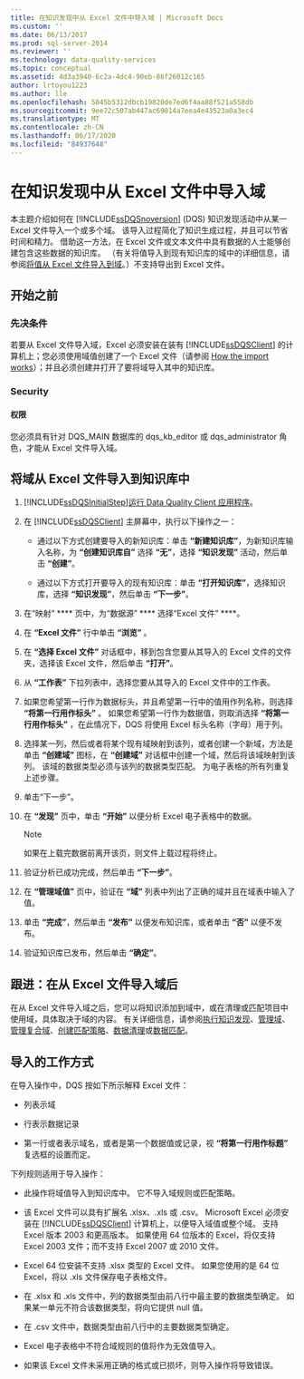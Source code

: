 ```yaml
---
title: 在知识发现中从 Excel 文件中导入域 | Microsoft Docs
ms.custom: ''
ms.date: 06/13/2017
ms.prod: sql-server-2014
ms.reviewer: ''
ms.technology: data-quality-services
ms.topic: conceptual
ms.assetid: 4d3a3940-6c2a-4dc4-90eb-86f26012c165
author: lrtoyou1223
ms.author: lle
ms.openlocfilehash: 5045b5312dbcb19820de7ed6f4aa88f521a558db
ms.sourcegitcommit: 9ee72c507ab447ac69014a7eea4e43523a0a3ec4
ms.translationtype: MT
ms.contentlocale: zh-CN
ms.lasthandoff: 06/17/2020
ms.locfileid: "84937648"
---
```

# <a name="import-domains-from-an-excel-file-in-knowledge-discovery"></a>在知识发现中从 Excel 文件中导入域
  本主题介绍如何在 [!INCLUDE[ssDQSnoversion](../includes/ssdqsnoversion-md.md)] (DQS) 知识发现活动中从某一 Excel 文件导入一个或多个域。 该导入过程简化了知识生成过程，并且可以节省时间和精力。 借助这一方法，在 Excel 文件或文本文件中具有数据的人士能够创建包含这些数据的知识库。 （有关将值导入到现有知识库的域中的详细信息，请参阅[将值从 Excel 文件导入到域](../../2014/data-quality-services/import-values-from-an-excel-file-into-a-domain.md)。）不支持导出到 Excel 文件。  
  
##  <a name="before-you-begin"></a><a name="BeforeYouBegin"></a> 开始之前  
  
###  <a name="prerequisites"></a><a name="Prerequisites"></a>先决条件  
 若要从 Excel 文件导入域，Excel 必须安装在装有 [!INCLUDE[ssDQSClient](../includes/ssdqsclient-md.md)] 的计算机上；您必须使用域值创建了一个 Excel 文件（请参阅 [How the import works](#How)）；并且必须创建并打开了要将域导入其中的知识库。  
  
###  <a name="security"></a><a name="Security"></a> Security  
  
####  <a name="permissions"></a><a name="Permissions"></a> 权限  
 您必须具有针对 DQS_MAIN 数据库的 dqs_kb_editor 或 dqs_administrator 角色，才能从 Excel 文件导入域。  
  
##  <a name="import-domains-from-an-excel-file-into-a-knowledge-base"></a><a name="Import"></a>将域从 Excel 文件导入到知识库中  
  
1.  [!INCLUDE[ssDQSInitialStep](../includes/ssdqsinitialstep-md.md)][运行 Data Quality Client 应用程序](../../2014/data-quality-services/run-the-data-quality-client-application.md)。  
  
2.  在 [!INCLUDE[ssDQSClient](../includes/ssdqsclient-md.md)] 主屏幕中，执行以下操作之一：  
  
    -   通过以下方式创建要导入的新知识库：单击 **“新建知识库”**，为新知识库输入名称，为 **“创建知识库自”** 选择 **“无”**，选择 **“知识发现”** 活动，然后单击 **“创建”**。  
  
    -   通过以下方式打开要导入的现有知识库：单击 **“打开知识库”**，选择知识库，选择 **“知识发现”**，然后单击 **“下一步”**。  
  
3.  在“映射” **** 页中，为“数据源” **** 选择“Excel 文件” ****。  
  
4.  在 **“Excel 文件”** 行中单击 **“浏览”** 。  
  
5.  在 **“选择 Excel 文件”** 对话框中，移到包含您要从其导入的 Excel 文件的文件夹，选择该 Excel 文件，然后单击 **“打开”**。  
  
6.  从 **“工作表”** 下拉列表中，选择您要从其导入的 Excel 文件中的工作表。  
  
7.  如果您希望第一行作为数据标头，并且希望第一行中的值用作列名称，则选择 **“将第一行用作标头”** 。 如果您希望第一行作为数据值，则取消选择 **“将第一行用作标头”** ，在此情况下，DQS 将使用 Excel 标头名称（字母）用于列。  
  
8.  选择某一列，然后或者将某个现有域映射到该列，或者创建一个新域，方法是单击 **“创建域”** 图标，在 **“创建域”** 对话框中创建一个域，然后将该域映射到该列。 该域的数据类型必须与该列的数据类型匹配。 为电子表格的所有列重复上述步骤。  
  
9. 单击“下一步”。  
  
10. 在 **“发现”** 页中，单击 **“开始”** 以便分析 Excel 电子表格中的数据。  
  
    > [!NOTE]  
    >  如果在上载完数据前离开该页，则文件上载过程将终止。  
  
11. 验证分析已成功完成，然后单击 **“下一步”**。  
  
12. 在 **“管理域值”** 页中，验证在 **“域”** 列表中列出了正确的域并且在域表中输入了值。  
  
13. 单击 **“完成”**，然后单击 **“发布”** 以便发布知识库，或者单击 **“否”** 以便不发布。  
  
14. 验证知识库已发布，然后单击 **“确定”**。  
  
##  <a name="follow-up-after-importing-domains-from-an-excel-file"></a><a name="FollowUp"></a> 跟进：在从 Excel 文件导入域后  
 在从 Excel 文件导入域之后，您可以将知识添加到域中，或在清理或匹配项目中使用域，具体取决于域的内容。 有关详细信息，请参阅[执行知识发现](../../2014/data-quality-services/perform-knowledge-discovery.md)、[管理域](../../2014/data-quality-services/managing-a-domain.md)、[管理复合域](../../2014/data-quality-services/managing-a-composite-domain.md)、[创建匹配策略](../../2014/data-quality-services/create-a-matching-policy.md)、[数据清理](../../2014/data-quality-services/data-cleansing.md)或[数据匹配](../../2014/data-quality-services/data-matching.md)。  
  
##  <a name="how-the-import-works"></a><a name="How"></a>导入的工作方式  
 在导入操作中，DQS 按如下所示解释 Excel 文件：  
  
-   列表示域  
  
-   行表示数据记录  
  
-   第一行或者表示域名，或者是第一个数据值或记录，视 **“将第一行用作标题”** 复选框的设置而定。  
  
 下列规则适用于导入操作：  
  
-   此操作将域值导入到知识库中。 它不导入域规则或匹配策略。  
  
-   该 Excel 文件可以具有扩展名 .xlsx、.xls 或 .csv。 Microsoft Excel 必须安装在 [!INCLUDE[ssDQSClient](../includes/ssdqsclient-md.md)] 计算机上，以便导入域值或整个域。 支持 Excel 版本 2003 和更高版本。 如果使用 64 位版本的 Excel，将仅支持 Excel 2003 文件；而不支持 Excel 2007 或 2010 文件。  
  
-   Excel 64 位安装不支持 .xlsx 类型的 Excel 文件。 如果您使用的是 64 位 Excel，将以 .xls 文件保存电子表格文件。  
  
-   在 .xlsx 和 .xls 文件中，列的数据类型由前八行中最主要的数据类型确定。 如果某一单元不符合该数据类型，将向它提供 null 值。  
  
-   在 .csv 文件中，数据类型由前八行中的主要数据类型确定。  
  
-   Excel 电子表格中不符合域规则的值将作为无效值导入。  
  
-   如果该 Excel 文件未采用正确的格式或已损坏，则导入操作将导致错误。  
  
  
